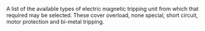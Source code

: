 ﻿A list of the available types of electric magnetic tripping unit  from which that required may be selected. These cover overload, none special, short circuit, motor protection and bi-metal tripping.

